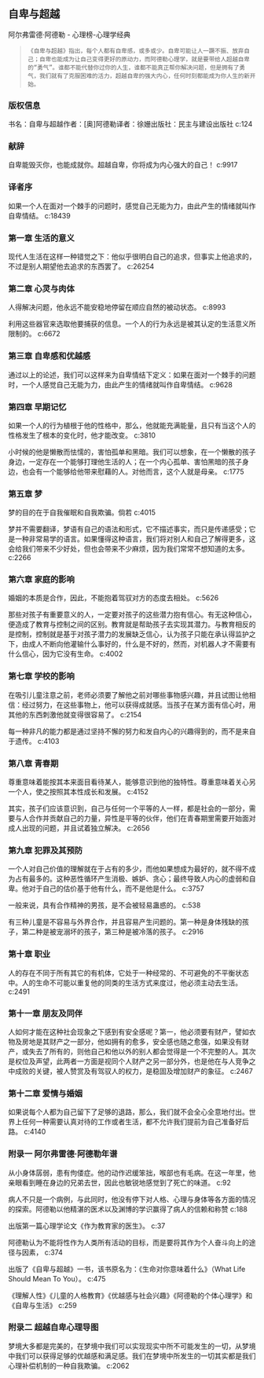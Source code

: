 ## 自卑与超越

阿尔弗雷德·阿德勒  -  心理榜-心理学经典

>     《自卑与超越》指出，每个人都有自卑感，或多或少。自卑可能让人一蹶不振、放弃自己；自卑也能成为让自己变得更好的原动力，而阿德勒心理学，就是要带给人超越自卑的“勇气”。谁都不能代替你过你的人生，谁都不能真正帮你解决问题，但是拥有了勇气，我们就有了克服困难的活力，超越自卑的强大内心，任何时刻都能成为你人生的新开始。

### 版权信息

书名：自卑与超越作者：[奥]阿德勒译者：徐姗出版社：民主与建设出版社 c:124

### 献辞

自卑能毁灭你，也能成就你。超越自卑，你将成为内心强大的自己！ c:9917

### 译者序

如果一个人在面对一个棘手的问题时，感觉自己无能为力，由此产生的情绪就叫作自卑情结。 c:18439

### 第一章 生活的意义

现代人生活在这样一种错觉之下：他似乎很明白自己的追求，但事实上他追求的，不过是别人期望他去追求的东西罢了。 c:26254

### 第二章 心灵与肉体

人得解决问题，他永远不能安稳地停留在顺应自然的被动状态。 c:8993

利用这些器官来选取他要捕获的信息。一个人的行为永远是被其认定的生活意义所限制的。 c:6672

### 第三章 自卑感和优越感

通过以上的论述，我们可以这样来为自卑情结下定义：如果在面对一个棘手的问题时，一个人感觉自己无能为力，由此产生的情绪就叫作自卑情结。 c:9628

### 第四章 早期记忆

如果一个人的行为植根于他的性格中，那么，他就能充满能量，且只有当这个人的性格发生了根本的变化时，他才能改变。 c:3810

小时候的他是懒散而怯懦的，害怕孤单和黑暗。我们可以想象，在一个懒散的孩子身边，一定存在一个能够打理他生活的人；在一个内心孤单、害怕黑暗的孩子身边，也会有一个能够给他带来慰藉的人。对他而言，这个人就是母亲。 c:1775

### 第五章 梦

梦的目的在于自我催眠和自我欺骗。倘若 c:4015

梦并不需要翻译，梦语有自己的语法和形式，它不描述事实，而只是传递感受；它是一种非常易学的语言。如果懂得这种语言，我们将对别人和自己了解得更多，这会给我们带来不少好处，但也会带来不少麻烦，因为我们常常不想知道的太多。 c:2266

### 第六章 家庭的影响

婚姻的本质是合作，因此，不能抱着驾驭对方的态度去相处。 c:5626

那些对孩子有重要意义的人，一定要对孩子的这些潜力抱有信心。有无这种信心，便造成了教育与控制之间的区别。教育就是帮助孩子去实现其潜力。与教育相反的是控制，控制就是基于对孩子潜力的发展缺乏信心，认为孩子只能在承认得监护之下，由成人不断向他灌输什么事好的，什么是不好的，然而，对机器人才不需要有什么信心，因为它没有生命。 c:4002

### 第七章 学校的影响

在吸引儿童注意之前，老师必须要了解他之前对哪些事物感兴趣，并且试图让他相信：经过努力，在这些事物上，他可以获得成就感。当孩子在某方面有信心时，用其他的东西刺激他就变得很容易了。 c:2154

每一种非凡的能力都是通过坚持不懈的努力和发自内心的兴趣得到的，而不是来自于遗传。 c:4103

### 第八章 青春期

尊重意味着能按其本来面目看待某人，能够意识到他的独特性。尊重意味着关心另一个人，使之按照其本性成长和发展。 c:4152

其实，孩子们应该意识到，自己与任何一个平等的人一样，都是社会的一部分，需要与人合作并贡献自己的力量，异性是平等的伙伴，他们在青春期里需要开始面对成人出现的问题，并且试着独立解决。 c:2656

### 第九章 犯罪及其预防

一个人对自己价值的理解就在于占有的多少，而他如果想成为最好的，就不得不成为占有最多的。这种恶性循环产生消极、嫉妒、贪心；最终导致人内心的虚弱和自卑。他对于自己的估价基于他有什么，而不是他是什么。 c:3757

一般来说，具有合作精神的男孩，是不会被轻易蛊惑的。 c:538

有三种儿童是不容易与外界合作，并且容易产生问题的。第一种是身体残缺的孩子，第二种是被宠溺坏的孩子，第三种是被冷落的孩子。 c:2916

### 第十章 职业

人的存在不同于所有其它的有机体，它处于一种经常的、不可避免的不平衡状态中。人的生命不可能以重复他的同类的生活方式来度过，他必须主动去生活。 c:2491

### 第十一章 朋友及同伴

人如何才能在这种社会现象之下感到有安全感呢？第一，他必须要有财产，譬如衣物及房地是其财产之一部分，他如拥有的愈多，安全感也随之愈强，如果没有财产，或失去了所有的，则他自己和他以外的别人都会觉得是一个不完整的人。其次是权位及声望，此两者一方面是视同个人财产之另一部分外，也是他在与人竞争之中成败的关键，被人赞赏及有驾驭人的权力，是稳固及增加财产的象征。 c:2467

### 第十二章 爱情与婚姻

如果说每个人都为自己留下了足够的退路，那么，我们就不会全心全意地付出。世界上任何一种需要认真对待的工作或者生活，都不允许我们提前为自己准备好后路。 c:4140

### 附录一 阿尔弗雷德·阿德勒年谱

从小身体孱弱，患有佝偻症。他的动作迟缓笨拙，喉部也有毛病。在这一年里，他亲眼看到睡在身边的兄弟去世，因此也敏锐地感觉到了死亡的味道。 c:92

病人不只是一个病例，与此同时，他没有停下对人格、心理与身体等各方面的情况的探索。阿德勒以他精湛的医术以及渊博的学识赢得了病人的信赖和称赞 c:188

出版第一篇心理学论文《作为教育家的医生》。 c:37

阿德勒认为不能将性作为人类所有活动的目标，而是要将其作为个人奋斗向上的途径与因素， c:374

出版了《自卑与超越》一书，该书原名为：《生命对你意味着什么》（What Life Should Mean To You）。 c:475

《理解人性》《儿童的人格教育》《优越感与社会兴趣》《阿德勒的个体心理学》和《自卑与生活》 c:259

### 附录二 超越自卑心理导图

梦境大多都是完美的，在梦境中我们可以实现现实中所不可能发生的一切，从梦境中我们可以获得足够的优越感和满足感。我们在梦境中所发生的一切其实都是我们心理补偿机制的一种自我欺骗。 c:2062
